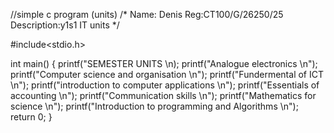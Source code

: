 //simple c program (units)
/*
Name: Denis 
Reg:CT100/G/26250/25
Description:y1s1 IT units
*/

#include<stdio.h>

int main() {
    printf("SEMESTER UNITS \n);
    printf("Analogue electronics \n");
    printf("Computer science and organisation \n");
    printf("Fundermental of ICT \n");
    printf("introduction to computer applications \n");
    printf("Essentials of accounting \n");
    printf("Communication skills \n");
    printf("Mathematics for science \n");
    printf("Introduction to programming and Algorithms \n");
    return 0;
 }
